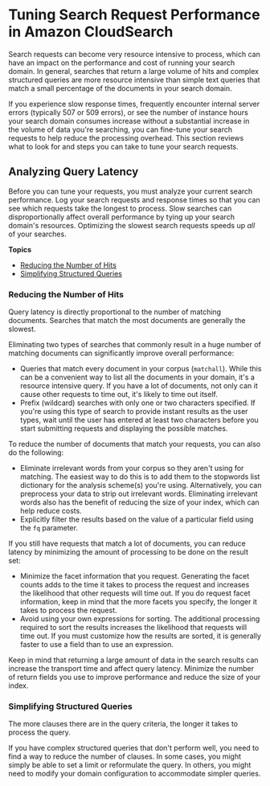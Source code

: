 # Tuning Search Request Performance in Amazon CloudSearch<a name="tuning-search"></a>

Search requests can become very resource intensive to process, which can have an impact on the performance and cost of running your search domain\. In general, searches that return a large volume of hits and complex structured queries are more resource intensive than simple text queries that match a small percentage of the documents in your search domain\. 

If you experience slow response times, frequently encounter internal server errors \(typically 507 or 509 errors\), or see the number of instance hours your search domain consumes increase without a substantial increase in the volume of data you're searching, you can fine\-tune your search requests to help reduce the processing overhead\. This section reviews what to look for and steps you can take to tune your search requests\.

## Analyzing Query Latency<a name="tuning-search-latency"></a>

Before you can tune your requests, you must analyze your current search performance\. Log your search requests and response times so that you can see which requests take the longest to process\. Slow searches can disproportionally affect overall performance by tying up your search domain's resources\. Optimizing the slowest search requests speeds up *all* of your searches\.

**Topics**
+ [Reducing the Number of Hits](#tuning-search-numdocs)
+ [Simplifying Structured Queries](#simplifying-structured-queries)

### Reducing the Number of Hits<a name="tuning-search-numdocs"></a>

Query latency is directly proportional to the number of matching documents\. Searches that match the most documents are generally the slowest\. 

Eliminating two types of searches that commonly result in a huge number of matching documents can significantly improve overall performance:
+ Queries that match every document in your corpus \(`matchall`\)\. While this can be a convenient way to list all the documents in your domain, it's a resource intensive query\. If you have a lot of documents, not only can it cause other requests to time out, it's likely to time out itself\. 
+ Prefix \(wildcard\) searches with only one or two characters specified\. If you're using this type of search to provide instant results as the user types, wait until the user has entered at least two characters before you start submitting requests and displaying the possible matches\.

To reduce the number of documents that match your requests, you can also do the following:
+ Eliminate irrelevant words from your corpus so they aren't using for matching\. The easiest way to do this is to add them to the stopwords list dictionary for the analysis scheme\(s\) you're using\. Alternatively, you can preprocess your data to strip out irrelevant words\. Eliminating irrelevant words also has the benefit of reducing the size of your index, which can help reduce costs\.
+ Explicitly filter the results based on the value of a particular field using the `fq` parameter\.

If you still have requests that match a lot of documents, you can reduce latency by minimizing the amount of processing to be done on the result set:
+ Minimize the facet information that you request\. Generating the facet counts adds to the time it takes to process the request and increases the likelihood that other requests will time out\. If you do request facet information, keep in mind that the more facets you specify, the longer it takes to process the request\.
+ Avoid using your own expressions for sorting\. The additional processing required to sort the results increases the likelihood that requests will time out\. If you must customize how the results are sorted, it is generally faster to use a field than to use an expression\. 

Keep in mind that returning a large amount of data in the search results can increase the transport time and affect query latency\. Minimize the number of return fields you use to improve performance and reduce the size of your index\. 

### Simplifying Structured Queries<a name="simplifying-structured-queries"></a>

The more clauses there are in the query criteria, the longer it takes to process the query\. 

If you have complex structured queries that don't perform well, you need to find a way to reduce the number of clauses\. In some cases, you might simply be able to set a limit or reformulate the query\. In others, you might need to modify your domain configuration to accommodate simpler queries\. 
